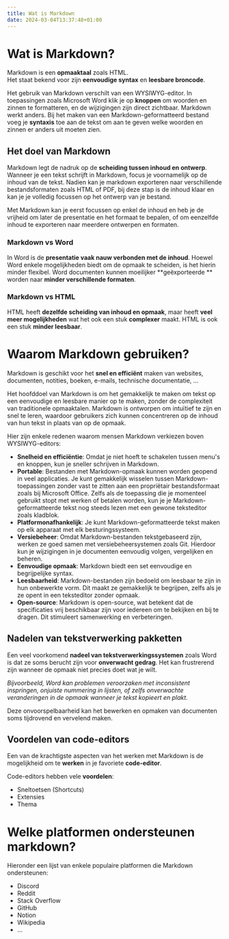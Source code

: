 ```yaml
---
title: Wat is Markdown
date: 2024-03-04T13:37:48+01:00
---
```


# Wat is Markdown?

Markdown is een **opmaaktaal** zoals HTML.  
Het staat bekend voor zijn **eenvoudige syntax** en **leesbare broncode**.

Het gebruik van Markdown verschilt van een WYSIWYG-editor. In toepassingen zoals Microsoft Word klik je op **knoppen** om woorden en zinnen te formatteren, en de wijzigingen zijn direct zichtbaar. Markdown werkt anders. 
Bij het maken van een Markdown-geformatteerd bestand voeg je **syntaxis** toe aan de tekst om aan te geven welke woorden en zinnen er anders uit moeten zien.

## Het doel van Markdown

Markdown legt de nadruk op de **scheiding tussen inhoud en ontwerp**. Wanneer je een tekst schrijft in Markdown, focus je voornamelijk op de inhoud van de tekst.
Nadien kan je markdown exporteren naar verschillende bestandsformaten zoals HTML of PDF, bij deze stap is de inhoud klaar en kan je je volledig focussen op het ontwerp van je bestand.

Met Markdown kan je eerst focussen op enkel de inhoud en heb je de vrijheid om later de presentatie en het formaat te bepalen, of om eenzelfde inhoud te exporteren naar meerdere ontwerpen en formaten.

### Markdown vs Word

In Word is de **presentatie vaak nauw verbonden met de inhoud**. Hoewel Word enkele mogelijkheden biedt om de opmaak te scheiden, is het hierin minder flexibel.
Word documenten kunnen moeilijker **geëxporteerde ** worden naar **minder verschillende formaten**.

### Markdown vs HTML

HTML heeft **dezelfde scheiding van inhoud en opmaak**, maar heeft **veel meer mogelijkheden** wat het ook een stuk **complexer** maakt.
HTML is ook een stuk **minder leesbaar**.

# Waarom Markdown gebruiken?

Markdown is geschikt voor het **snel en efficiënt** maken van websites, documenten, notities, boeken, e-mails, technische documentatie, ... 

Het hoofddoel van Markdown is om het gemakkelijk te maken om tekst op een eenvoudige en leesbare manier op te maken, zonder de complexiteit van traditionele opmaaktalen. Markdown is ontworpen om intuïtief te zijn en snel te leren, waardoor gebruikers zich kunnen concentreren op de inhoud van hun tekst in plaats van op de opmaak.

Hier zijn enkele redenen waarom mensen Markdown verkiezen boven WYSIWYG-editors:
- **Snelheid en efficiëntie**: Omdat je niet hoeft te schakelen tussen menu's en knoppen, kun je sneller schrijven in Markdown.
- **Portable**: Bestanden met Markdown-opmaak kunnen worden geopend in veel applicaties. Je kunt gemakkelijk wisselen tussen Markdown-toepassingen zonder vast te zitten aan een propriëtair bestandsformaat zoals bij Microsoft Office.
  Zelfs als de toepassing die je momenteel gebruikt stopt met werken of betalen worden, kun je je Markdown-geformatteerde tekst nog steeds lezen met een gewone teksteditor zoals kladblok.
- **Platformonafhankelijk**: Je kunt Markdown-geformatteerde tekst maken op elk apparaat met elk besturingssysteem.
- **Versiebeheer**: Omdat Markdown-bestanden tekstgebaseerd zijn, werken ze goed samen met versiebeheersystemen zoals Git. Hierdoor kun je wijzigingen in je documenten eenvoudig volgen, vergelijken en beheren.
- **Eenvoudige opmaak**: Markdown biedt een set eenvoudige en begrijpelijke syntax.
- **Leesbaarheid**: Markdown-bestanden zijn bedoeld om leesbaar te zijn in hun onbewerkte vorm. Dit maakt ze gemakkelijk te begrijpen, zelfs als je ze opent in een teksteditor zonder opmaak.
- **Open-source**: Markdown is open-source, wat betekent dat de specificaties vrij beschikbaar zijn voor iedereen om te bekijken en bij te dragen. Dit stimuleert samenwerking en verbeteringen.

## Nadelen van tekstverwerking pakketten

Een veel voorkomend **nadeel van tekstverwerkingssystemen** zoals Word is dat ze soms berucht zijn voor **onverwacht gedrag**. Het kan frustrerend zijn wanneer de opmaak niet precies doet wat je wilt. 

*Bijvoorbeeld, Word kan problemen veroorzaken met inconsistent inspringen, onjuiste nummering in lijsten, of zelfs onverwachte veranderingen in de opmaak wanneer je tekst kopieert en plakt.* 

Deze onvoorspelbaarheid kan het bewerken en opmaken van documenten soms tijdrovend en vervelend maken.

## Voordelen van code-editors

Een van de krachtigste aspecten van het werken met Markdown is de mogelijkheid om te **werken** in je favoriete **code-editor**. 

Code-editors hebben vele **voordelen**:
- Sneltoetsen (Shortcuts)
- Extensies
- Thema 

# Welke platformen ondersteunen markdown?

Hieronder een lijst van enkele populaire platformen die Markdown ondersteunen:
- Discord
- Reddit
- Stack Overflow
- GitHub
- Notion
- Wikipedia
- ...